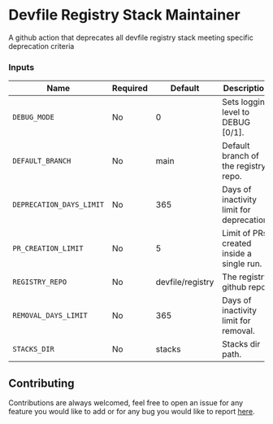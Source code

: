 # Devfile Registry Stack Maintainer

A github action that deprecates all devfile registry stack meeting specific deprecation criteria

### Inputs

| Name                     | Required | Default          | Description                               |
| ------------------------ | -------- | ---------------- | ----------------------------------------- |
| `DEBUG_MODE`             | No       | 0                | Sets logging level to DEBUG [0/1].        |
| `DEFAULT_BRANCH`         | No       | main             | Default branch of the registry repo.      |
| `DEPRECATION_DAYS_LIMIT` | No       | 365              | Days of inactivity limit for deprecation. |
| `PR_CREATION_LIMIT`      | No       | 5                | Limit of PRs created inside a single run. |
| `REGISTRY_REPO`          | No       | devfile/registry | The registry github repo.                 |
| `REMOVAL_DAYS_LIMIT`     | No       | 365              | Days of inactivity limit for removal.     |
| `STACKS_DIR`             | No       | stacks           | Stacks dir path.                          |

## Contributing

Contributions are always welcomed, feel free to open an issue for any feature you would like to add or for any bug you would like to report [here](github.com/thepetk/devfile-registry-maintainer/issues/new).

